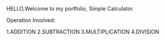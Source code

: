 HELLO,Welcome to my portfolio,
Simple Calculator.

Operation Involved:

1.ADDITION
2.SUBTRACTION
3.MULTIPLICATION
4.DIVISION

